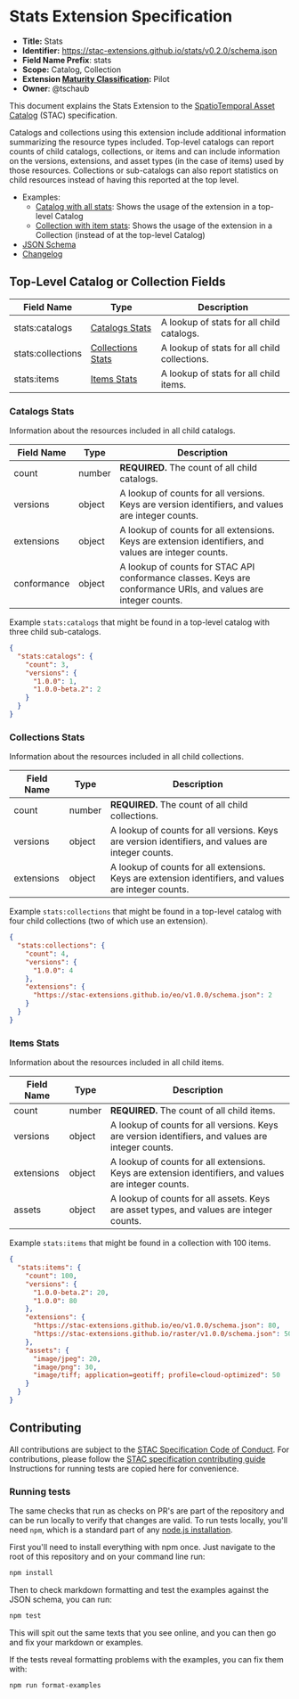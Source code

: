 # Stats Extension Specification

- **Title:** Stats
- **Identifier:** <https://stac-extensions.github.io/stats/v0.2.0/schema.json>
- **Field Name Prefix**: stats
- **Scope:** Catalog, Collection
- **Extension [Maturity Classification](https://github.com/radiantearth/stac-spec/tree/master/extensions/README.md#extension-maturity):** Pilot
- **Owner**: @tschaub

This document explains the Stats Extension to the [SpatioTemporal Asset
Catalog](https://github.com/radiantearth/stac-spec) (STAC) specification.

Catalogs and collections using this extension include additional information summarizing the resource types included.
Top-level catalogs can report counts of child catalogs, collections, or items and can include information on the
versions, extensions, and asset types (in the case of items) used by those resources.  Collections or sub-catalogs
can also report statistics on child resources instead of having this reported at the top level.
 
- Examples:
  - [Catalog with all stats](examples/catalog-with-all-stats/catalog.json): Shows the usage of the extension in a
    top-level Catalog
  - [Collection with item stats](examples/catalog-with-no-stats/collection.json): Shows the usage of the extension
    in a Collection (instead of at the top-level Catalog)
- [JSON Schema](json-schema/schema.json)
- [Changelog](./CHANGELOG.md)

## Top-Level Catalog or Collection Fields

| Field Name           | Type                                     | Description                                  |
| -------------------- | ---------------------------------------- | -------------------------------------------- |
| stats:catalogs       | [Catalogs Stats](#catalogs-stats)        | A lookup of stats for all child catalogs.    |
| stats:collections    | [Collections Stats](#collections-stats)  | A lookup of stats for all child collections. |
| stats:items          | [Items Stats](#items-stats)              | A lookup of stats for all child items.       |

### Catalogs Stats

Information about the resources included in all child catalogs.

| Field Name  | Type   | Description |
| ----------- | ------ | ----------- |
| count       | number | **REQUIRED.** The count of all child catalogs. |
| versions    | object | A lookup of counts for all versions. Keys are version identifiers, and values are integer counts. |
| extensions  | object | A lookup of counts for all extensions. Keys are extension identifiers, and values are integer counts. |
| conformance | object | A lookup of counts for STAC API conformance classes. Keys are conformance URIs, and values are integer counts. |

Example `stats:catalogs` that might be found in a top-level catalog with three child sub-catalogs.

```json
{
  "stats:catalogs": {
    "count": 3,
    "versions": {
      "1.0.0": 1,
      "1.0.0-beta.2": 2
    }
  }
}
```

### Collections Stats

Information about the resources included in all child collections.

| Field Name  | Type   | Description |
| ----------- | ------ | ----------- |
| count       | number | **REQUIRED.** The count of all child collections. |
| versions    | object | A lookup of counts for all versions. Keys are version identifiers, and values are integer counts. |
| extensions  | object | A lookup of counts for all extensions. Keys are extension identifiers, and values are integer counts. |

Example `stats:collections` that might be found in a top-level catalog with four child collections (two of which use an extension).

```json
{
  "stats:collections": {
    "count": 4,
    "versions": {
      "1.0.0": 4
    },
    "extensions": {
      "https://stac-extensions.github.io/eo/v1.0.0/schema.json": 2
    }
  }
}
```

### Items Stats

Information about the resources included in all child items.

| Field Name  | Type   | Description |
| ----------- | ------ | ----------- |
| count       | number | **REQUIRED.** The count of all child items. |
| versions    | object | A lookup of counts for all versions. Keys are version identifiers, and values are integer counts. |
| extensions  | object | A lookup of counts for all extensions. Keys are extension identifiers, and values are integer counts. |
| assets      | object | A lookup of counts for all assets. Keys are asset types, and values are integer counts. |

Example `stats:items` that might be found in a collection with 100 items.

```json
{
  "stats:items": {
    "count": 100,
    "versions": {
      "1.0.0-beta.2": 20,
      "1.0.0": 80
    },
    "extensions": {
      "https://stac-extensions.github.io/eo/v1.0.0/schema.json": 80,
      "https://stac-extensions.github.io/raster/v1.0.0/schema.json": 50
    },
    "assets": {
      "image/jpeg": 20,
      "image/png": 30,
      "image/tiff; application=geotiff; profile=cloud-optimized": 50
    }
  }
}
```

## Contributing

All contributions are subject to the [STAC Specification Code of
Conduct](https://github.com/radiantearth/stac-spec/blob/master/CODE_OF_CONDUCT.md). For contributions, please follow the
[STAC specification contributing guide](https://github.com/radiantearth/stac-spec/blob/master/CONTRIBUTING.md)
Instructions for running tests are copied here for convenience.

### Running tests

The same checks that run as checks on PR's are part of the repository and can be run locally to verify that changes are
valid. To run tests locally, you'll need `npm`, which is a standard part of any [node.js
installation](https://nodejs.org/en/download/).

First you'll need to install everything with npm once. Just navigate to the root of this repository and on your command
line run:
```bash
npm install
```

Then to check markdown formatting and test the examples against the JSON schema, you can run:
```bash
npm test
```

This will spit out the same texts that you see online, and you can then go and fix your markdown or examples.

If the tests reveal formatting problems with the examples, you can fix them with:
```bash
npm run format-examples
```
